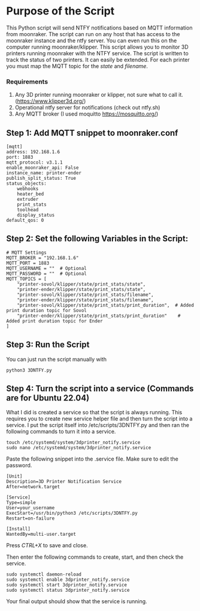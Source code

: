 # Purpose of the Script
This Python script will send NTFY notifications based on MQTT information from moonraker. The script can run on any host that has access to the moonraker instance and the ntfy server. You can even run this on the computer running moonraker/klipper. This script allows you to monitor 3D printers running moonraker with the NTFY service. The script is written to track the status of two printers. It can easily be extended. For each printer you must map the MQTT topic for the *state* and *filename*.

### Requirements
1. Any 3D printer running moonraker or klipper, not sure what to call it. (https://www.klipper3d.org/)
2. Operational ntfy server for notifications (check out ntfy.sh)
3. Any MQTT broker (I used moquitto https://mosquitto.org/)

## Step 1: Add MQTT snippet to moonraker.conf
```
[mqtt]
address: 192.168.1.6
port: 1883
mqtt_protocol: v3.1.1
enable_moonraker_api: False
instance_name: printer-ender
publish_split_status: True
status_objects:
    webhooks
    heater_bed
    extruder
    print_stats
    toolhead
    display_status
default_qos: 0
```

## Step 2: Set the following Variables in the Script:
```
# MQTT Settings
MQTT_BROKER = "192.168.1.6"
MQTT_PORT = 1883
MQTT_USERNAME = ""  # Optional
MQTT_PASSWORD = ""  # Optional
MQTT_TOPICS = [
    "printer-sovol/klipper/state/print_stats/state",
    "printer-ender/klipper/state/print_stats/state",
    "printer-sovol/klipper/state/print_stats/filename",
    "printer-ender/klipper/state/print_stats/filename",
    "printer-sovol/klipper/state/print_stats/print_duration",  # Added print duration topic for Sovol
    "printer-ender/klipper/state/print_stats/print_duration"    # Added print duration topic for Ender
]
```

## Step 3: Run the Script
You can just run the script manually with 
```
python3 3DNTFY.py
```
## Step 4: Turn the script into a service (Commands are for Ubuntu 22.04)
What I did is created a service so that the script is always running. This requires you to create new service helper file and then
 turn the script into a service. I put the script itself into /etc/scripts/3DNTFY.py and then ran the following commands to turn it into a service.

```
touch /etc/systemd/system/3dprinter_notify.service
sudo nano /etc/systemd/system/3dprinter_notify.service
```
Paste the following snippet into the .service file. Make sure to edit the password.
```
[Unit]
Description=3D Printer Notification Service
After=network.target

[Service]
Type=simple
User=your_username
ExecStart=/usr/bin/python3 /etc/scripts/3DNTFY.py
Restart=on-failure

[Install]
WantedBy=multi-user.target
```
Press *CTRL+X* to save and close.

Then enter the following commands to create, start, and then check the service.
```
sudo systemctl daemon-reload
sudo systemctl enable 3dprinter_notify.service
sudo systemctl start 3dprinter_notify.service
sudo systemctl status 3dprinter_notify.service
```
Your final output should show that the service is running. 